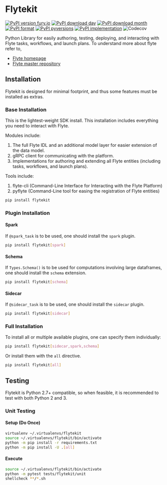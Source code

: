 # Flytekit

[![PyPI version fury.io](https://badge.fury.io/py/flytekit.svg)](https://pypi.python.org/pypi/flytekit/)
[![PyPI download day](https://img.shields.io/pypi/dd/flytekit.svg)](https://pypi.python.org/pypi/flytekit/)
[![PyPI download month](https://img.shields.io/pypi/dm/flytekit.svg)](https://pypi.python.org/pypi/flytekit/)
[![PyPI format](https://img.shields.io/pypi/format/flytekit.svg)](https://pypi.python.org/pypi/flytekit/)
[![PyPI pyversions](https://img.shields.io/pypi/pyversions/flytekit.svg)](https://pypi.python.org/pypi/flytekit/)
[![PyPI implementation](https://img.shields.io/pypi/implementation/flytekit.svg)](https://pypi.python.org/pypi/flytekit/)
![Codecov](https://img.shields.io/codecov/c/github/lyft/flytekit?style=plastic)


Python Library for easily authoring, testing, deploying, and interacting with Flyte tasks, workflows, and launch plans. To understand more about flyte refer to,
 - [Flyte homepage](https://flyte.org)
 - [Flyte master repository](https://github.com/lyft/flyte)

## Installation

Flytekit is designed for minimal footprint, and thus some features must be installed as extras.

### Base Installation

This is the lightest-weight SDK install. This installation includes everything you need to interact with Flyte.

Modules include:
1. The full Flyte IDL and an additional model layer for easier extension of the data model.
2. gRPC client for communicating with the platform.
3. Implementations for authoring and extending all Flyte entities (including tasks, workflows, and launch plans).

Tools include:
1. flyte-cli (Command-Line Interface for Interacting with the Flyte Platform)
2. pyflyte (Command-Line tool for easing the registration of Flyte entities)

```bash
pip install flytekit
```

### Plugin Installation
#### Spark

If `@spark_task` is to be used, one should install the `spark` plugin.

```bash
pip install flytekit[spark]
```

#### Schema 

If `Types.Schema()` is to be used for computations involving large dataframes, one should install the `schema` extension.

```bash
pip install flytekit[schema]
```

#### Sidecar

If `@sidecar_task` is to be used, one should install the `sidecar` plugin.

```bash
pip install flytekit[sidecar]
```

### Full Installation

To install all or multiple available plugins, one can specify them individually:

```bash
pip install flytekit[sidecar,spark,schema]
```

Or install them with the `all` directive.

```bash
pip install flytekit[all]
```

## Testing

Flytekit is Python 2.7+ compatible, so when feasible, it is recommended to test with both Python 2 and 3.

### Unit Testing

#### Setup (Do Once)
```bash
virtualenv ~/.virtualenvs/flytekit
source ~/.virtualenvs/flytekit/bin/activate
python -m pip install -r requirements.txt
python -m pip install -U .[all]
```

#### Execute
```bash
source ~/.virtualenvs/flytekit/bin/activate
python -m pytest tests/flytekit/unit
shellcheck **/*.sh
```
